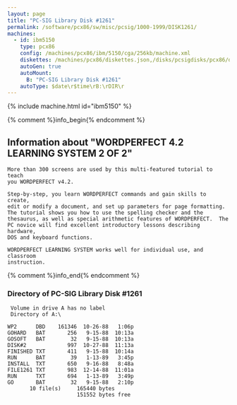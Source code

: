 ```yaml
---
layout: page
title: "PC-SIG Library Disk #1261"
permalink: /software/pcx86/sw/misc/pcsig/1000-1999/DISK1261/
machines:
  - id: ibm5150
    type: pcx86
    config: /machines/pcx86/ibm/5150/cga/256kb/machine.xml
    diskettes: /machines/pcx86/diskettes.json,/disks/pcsigdisks/pcx86/diskettes.json
    autoGen: true
    autoMount:
      B: "PC-SIG Library Disk #1261"
    autoType: $date\r$time\rB:\rDIR\r
---
```


{% include machine.html id="ibm5150" %}

{% comment %}info_begin{% endcomment %}

## Information about "WORDPERFECT 4.2 LEARNING SYSTEM 2 OF 2"

    More than 300 screens are used by this multi-featured tutorial to teach
    you WORDPERFECT v4.2.
    
    Step-by-step, you learn WORDPERFECT commands and gain skills to create,
    edit or modify a document, and set up parameters for page formatting.
    The tutorial shows you how to use the spelling checker and the
    thesaurus, as well as special arithmetic features of WORDPERFECT.  The
    PC novice will find excellent introductory lessons describing hardware,
    DOS and keyboard functions.
    
    WORDPERFECT LEARNING SYSTEM works well for individual use, and classroom
    instruction.
{% comment %}info_end{% endcomment %}


### Directory of PC-SIG Library Disk #1261

     Volume in drive A has no label
     Directory of A:\

    WP2      DBD    161346  10-26-88   1:06p
    GOHARD   BAT       256   9-15-88  10:13a
    GOSOFT   BAT        32   9-15-88  10:13a
    DISK#2             997  10-27-88  11:13a
    FINISHED TXT       411   9-15-88  10:14a
    RUN      BAT        39   1-13-89   3:45p
    INSTALL  TXT       650   9-16-88   8:48a
    FILE1261 TXT       983  12-14-88  11:01a
    RUN      TXT       694   1-13-89   3:49p
    GO       BAT        32   9-15-88   2:10p
           10 file(s)     165440 bytes
                          151552 bytes free
